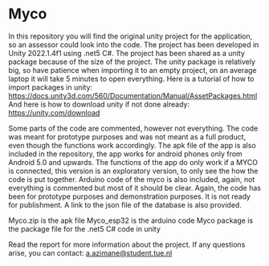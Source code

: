 # Myco
In this repository you will find the original unity project for the application, so an assessor could look into the code. The project has been developed in Unity 2022.1.4f1 using .net5 C#. The project has been shared as a unity package because of the size of the project. The unity package is relatively big, so have patience when importing it to an empty project, on an average laptop it will take 5 minutes to open everything. Here is a tutorial of how to import packages in unity: https://docs.unity3d.com/560/Documentation/Manual/AssetPackages.html
And here is how to download unity if not done already: 
https://unity.com/download

Some parts of the code are commented, however not everything. The code was meant for prototype purposes and was not meant as a full product, even though the functions work accordingly. 
The apk file of the app is also included in the repository, the app works for android phones only from Android 5.0 and upwards. The functions of the app do only work if a MYCO is connected, this version is an exploratory version, to only see the how the code is put together. 
Arduino code of the myco is also included, again, not everything is commented but most of it should be clear. Again, the code has been for prototype purposes and demonstration purposes. It is not ready for publishment. 
A link to the json file of the database is also provided.

Myco.zip is the apk file
Myco_esp32 is the arduino code
Myco package is the package file for the .net5 C# code in unity

Read the report for more information about the project.
If any questions arise, you can contact: 
a.azimane@student.tue.nl
